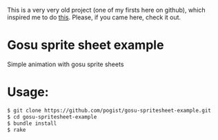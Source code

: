 This is a very very old project (one of my firsts here on github), which inspired me to do [this](https://github.com/pogist/gosu-spritesheet). Please, if you came here, check it out.

# Gosu sprite sheet example
Simple animation with gosu sprite sheets

# Usage: 
```sh
$ git clone https://github.com/pogist/gosu-spritesheet-example.git
$ cd gosu-spritesheet-example
$ bundle install
$ rake
```
